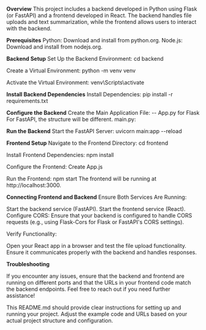 **Overview**
This project includes a backend developed in Python using Flask (or FastAPI) and a frontend developed in React. The backend handles file uploads and text summarization, while the frontend allows users to interact with the backend.

**Prerequisites**
Python: Download and install from python.org.
Node.js: Download and install from nodejs.org.

**Backend Setup**
Set Up the Backend Environment:
cd backend

Create a Virtual Environment:
python -m venv venv

Activate the Virtual Environment:
venv\Scripts\activate

**Install Backend Dependencies**
Install Dependencies:
pip install -r requirements.txt

**Configure the Backend**
Create the Main Application File: -- App.py for Flask
For FastAPI, the structure will be different. main.py:

**Run the Backend**
Start the FastAPI Server:
uvicorn main:app --reload

**Frontend Setup**
Navigate to the Frontend Directory:
cd frontend

Install Frontend Dependencies:
npm install

Configure the Frontend:
Create App.js

Run the Frontend:
npm start
The frontend will be running at http://localhost:3000.

**Connecting Frontend and Backend**
Ensure Both Services Are Running:

Start the backend service (FastAPI).
Start the frontend service (React).
Configure CORS:
Ensure that your backend is configured to handle CORS requests (e.g., using Flask-Cors for Flask or FastAPI's CORS settings).

Verify Functionality:

Open your React app in a browser and test the file upload functionality. Ensure it communicates properly with the backend and handles responses.

**Troubleshooting**

If you encounter any issues, ensure that the backend and frontend are running on different ports and that the URLs in your frontend code match the backend endpoints.
Feel free to reach out if you need further assistance!

This README.md should provide clear instructions for setting up and running your project. Adjust the example code and URLs based on your actual project structure and configuration.

 
